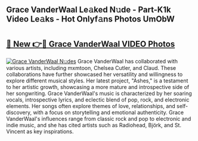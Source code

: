 ## Grace VanderWaal Le𝚊ked N𝚞de - Part-K1k Video Le𝚊ks - Hot Onlyf𝚊ns Photos UmObW

# <h2><a href="http://ab75491.deff.icu/?id=Grace+VanderWaal">🔗 New 👉🔴 Grace VanderWaal VIDEO Photos</a></h2>

[![Grace VanderWaal N𝚞des](https://i.imgur.com/rIISA9y.gif)](http://ab75491.deff.icu/?id=Grace+VanderWaal)
Grace VanderWaal has collaborated with various artists, including mxmtoon, Chelsea Cutler, and Claud. These collaborations have further showcased her versatility and willingness to explore different musical styles. Her latest project, "Ashes," is a testament to her artistic growth, showcasing a more mature and introspective side of her songwriting. Grace VanderWaal's music is characterized by her soaring vocals, introspective lyrics, and eclectic blend of pop, rock, and electronic elements. Her songs often explore themes of love, relationships, and self-discovery, with a focus on storytelling and emotional authenticity. Grace VanderWaal's influences range from classic rock and pop to electronic and indie music, and she has cited artists such as Radiohead, Björk, and St. Vincent as key inspirations.
